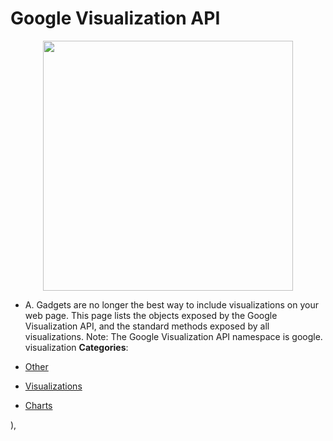 # Google Visualization API

<p align="center">
    <img width="400" src="https://raw.githubusercontent.com/awesome-apis/awesome-apis/apis/google-visualization-api/logo_256x256.png" />
</p>


* A. Gadgets are no longer the best way to include visualizations on your web page.  This page lists the objects exposed by the Google Visualization API, and the standard methods exposed by all visualizations.  Note: The Google Visualization API namespace is google. visualization
**Categories**:

- [Other](https://github/awesome-apis/awesome-apis#other)

- [Visualizations](https://github/awesome-apis/awesome-apis#visualizations)

- [Charts](https://github/awesome-apis/awesome-apis#charts)



),


